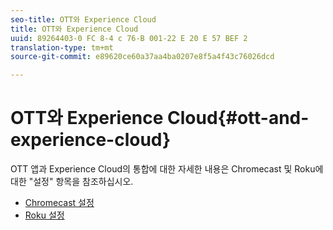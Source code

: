 ```yaml
---
seo-title: OTT와 Experience Cloud
title: OTT와 Experience Cloud
uuid: 89264403-0 FC 8-4 c 76-B 001-22 E 20 E 57 BEF 2
translation-type: tm+mt
source-git-commit: e89620ce60a37aa4ba0207e8f5a4f43c76026dcd

---
```



# OTT와 Experience Cloud{#ott-and-experience-cloud}

OTT 앱과 Experience Cloud의 통합에 대한 자세한 내용은 Chromecast 및 Roku에 대한 "설정" 항목을 참조하십시오.

* [Chromecast 설정](/help/sdk-implement/setup/set-up-chromecast.md)
* [Roku 설정](/help/sdk-implement/setup/set-up-roku.md)

